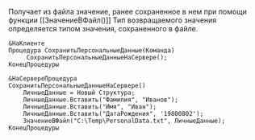 Получает из файла значение, ранее сохраненное в нем при помощи функции [[ЗначениеВФайл()]] Тип возвращаемого значения определяется типом значения, сохраненного в файле.

```bsl
&НаКлиенте  
Процедура СохранитьПерсональныеДанные(Команда)  
     СохранитьПерсональныеДанныеНаСервере();  
КонецПроцедуры  
  
&НаСервереПроцедура
СохранитьПерсональныеДанныеНаСервере()
	ЛичныеДанные = Новый Структура;  
	ЛичныеДанные.Вставить("Фамилия", "Иванов");  
	ЛичныеДанные.Вставить("Имя", "Иван");  
	ЛичныеДанные.Вставить("ДатаРождения", '19800802');  
	ЗначениеВФайл("C:\Temp\PersonalData.txt", ЛичныеДанные);
КонецПроцедуры
```